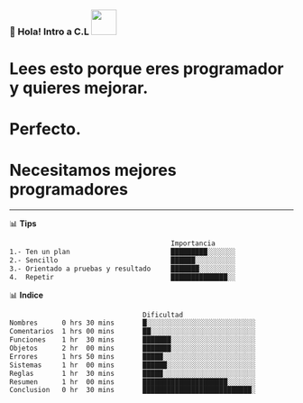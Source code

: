 ### 👋 Hola! Intro a C.L <img src="https://media.giphy.com/media/dxn6fRlTIShoeBr69N/giphy.gif" width="45">

#   Lees esto porque eres programador y quieres mejorar.
#     Perfecto. 
#     Necesitamos mejores programadores  
-------

📊 **Tips**
<!--START_SECTION:waka-->
```bash 
                                        Importancia
1.- Ten un plan                         █████████░░░░░░░  
2.- Sencillo                            ██████░░░░░░░░░░    
3.- Orientado a pruebas y resultado     ███████░░░░░░░░░
4.  Repetir                             ██████████████░░
``` 
📊 **Indice**
<!--START_SECTION:waka-->
```bash 
                                 Dificultad
Nombres      0 hrs 30 mins       █░░░░░░░░░░░░░░░░░░░░░░░░░░░   
Comentarios  1 hrs 00 mins       ██░░░░░░░░░░░░░░░░░░░░░░░░░░    
Funciones    1 hr  30 mins       ███████░░░░░░░░░░░░░░░░░░░░░    
Objetos      2 hr  00 mins       ███████░░░░░░░░░░░░░░░░░░░░░   
Errores      1 hrs 50 mins       █████░░░░░░░░░░░░░░░░░░░░░░░    
Sistemas     1 hr  00 mins       ██████░░░░░░░░░░░░░░░░░░░░░░    
Reglas       1 hr  30 mins       █████░░░░░░░░░░░░░░░░░░░░░░░    
Resumen      1 hr  00 mins       █████████████████████░░░░░░░   
Conclusion   0 hr  30 mins       ███████████████████████████░
``` 
